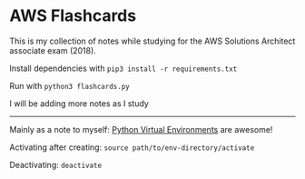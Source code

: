 # AWS Flashcards

This is my collection of notes while studying for the AWS Solutions Architect associate exam (2018).

Install dependencies with `pip3 install -r requirements.txt`

Run with `python3 flashcards.py`

I will be adding more notes as I study

---

Mainly as a note to myself: [Python Virtual Environments](https://docs.python.org/3/tutorial/venv.html) are awesome!

Activating after creating: `source path/to/env-directory/activate`

Deactivating: `deactivate`